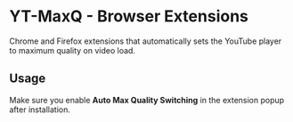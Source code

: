 # YT-MaxQ - Browser Extensions

Chrome and Firefox extensions that automatically sets the YouTube player to maximum quality on video load.

## Usage

Make sure you enable **Auto Max Quality Switching** in the extension popup after installation.
